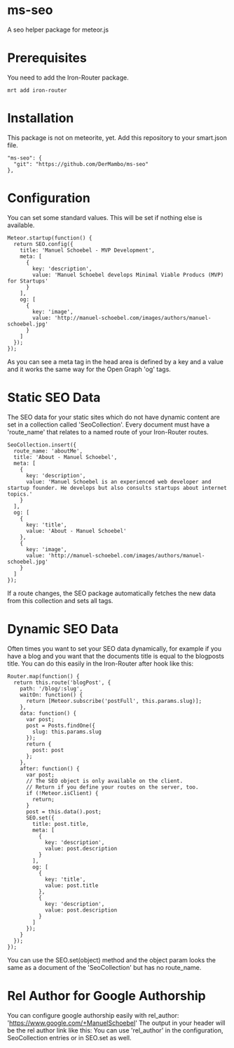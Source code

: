 ms-seo
======

A seo helper package for meteor.js

Prerequisites
======
You need to add the Iron-Router package.

    mrt add iron-router


Installation
======
This package is not on meteorite, yet. Add this repository to your smart.json file.

    "ms-seo": {
      "git": "https://github.com/DerMambo/ms-seo"
    },

Configuration
======
You can set some standard values. This will be set if nothing else is available.

    Meteor.startup(function() {
      return SEO.config({
        title: 'Manuel Schoebel - MVP Development',
        meta: [
          {
            key: 'description',
            value: 'Manuel Schoebel develops Minimal Viable Producs (MVP) for Startups'
          }
        ],
        og: [
          {
            key: 'image',
            value: 'http://manuel-schoebel.com/images/authors/manuel-schoebel.jpg'
          }
        ]
      });
    });
    
As you can see a meta tag in the head area is defined by a key and a value and it works the same way for the Open Graph 'og' tags.

Static SEO Data
=====
The SEO data for your static sites which do not have dynamic content are set in a collection called 'SeoCollection'. Every document must have a 'route_name' that relates to a named route of your Iron-Router routes.

    SeoCollection.insert({
      route_name: 'aboutMe',
      title: 'About - Manuel Schoebel',
      meta: [
        {
          key: 'description',
          value: 'Manuel Schoebel is an experienced web developer and startup founder. He develops but also consults startups about internet topics.'
        }
      ],
      og: [
        {
          key: 'title',
          value: 'About - Manuel Schoebel'
        },
        {
          key: 'image',
          value: 'http://manuel-schoebel.com/images/authors/manuel-schoebel.jpg'
        }
      ]
    });

If a route changes, the SEO package automatically fetches the new data from this collection and sets all tags.

Dynamic SEO Data
======
Often times you want to set your SEO data dynamically, for example if you have a blog and you want that the documents title is equal to the blogposts title. You can do this easily in the Iron-Router after hook like this:


    Router.map(function() {
      return this.route('blogPost', {
        path: '/blog/:slug',
        waitOn: function() {
          return [Meteor.subscribe('postFull', this.params.slug)];
        },
        data: function() {
          var post;
          post = Posts.findOne({
            slug: this.params.slug
          });
          return {
            post: post
          };
        },
        after: function() {
          var post;
          // The SEO object is only available on the client.
          // Return if you define your routes on the server, too.
          if (!Meteor.isClient) {
            return;
          }
          post = this.data().post;
          SEO.set({
            title: post.title,
            meta: [
              {
                key: 'description',
                value: post.description
              }
            ],
            og: [
              {
                key: 'title',
                value: post.title
              }, 
              {
                key: 'description',
                value: post.description
              }
            ]
          });
        }
      });
    });

You can use the SEO.set(object) method and the object param looks the same as a document of the 'SeoCollection' but has no route_name.

Rel Author for Google Authorship
======
You can configure google authorship easily with
    rel_author: 'https://www.google.com/+ManuelSchoebel'
The output in your header will be the rel author link like this:
    <link href="https://www.google.com/+ManuelSchoebel" rel="author">
You can use 'rel_author' in the configuration, SeoCollection entries or in SEO.set as well.
